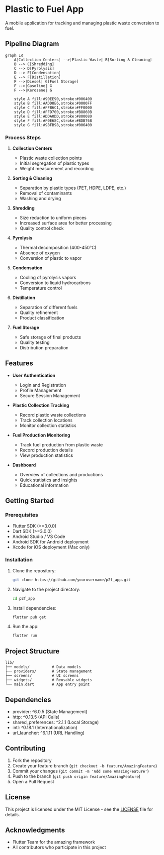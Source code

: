 # Plastic to Fuel App

A mobile application for tracking and managing plastic waste conversion to fuel.

## Pipeline Diagram

```mermaid
graph LR
    A[Collection Centers] -->|Plastic Waste| B[Sorting & Cleaning]
    B --> C[Shredding]
    C --> D[Pyrolysis]
    D --> E[Condensation]
    E --> F[Distillation]
    F -->|Diesel| G[Fuel Storage]
    F -->|Gasoline| G
    F -->|Kerosene| G
    
    style A fill:#90EE90,stroke:#006400
    style B fill:#ADD8E6,stroke:#0000FF
    style C fill:#FFB6C1,stroke:#FF0000
    style D fill:#FFD700,stroke:#B8860B
    style E fill:#DDA0DD,stroke:#800080
    style F fill:#F0E68C,stroke:#BDB76B
    style G fill:#98FB98,stroke:#006400
```

### Process Steps

1. **Collection Centers**
   - Plastic waste collection points
   - Initial segregation of plastic types
   - Weight measurement and recording

2. **Sorting & Cleaning**
   - Separation by plastic types (PET, HDPE, LDPE, etc.)
   - Removal of contaminants
   - Washing and drying

3. **Shredding**
   - Size reduction to uniform pieces
   - Increased surface area for better processing
   - Quality control check

4. **Pyrolysis**
   - Thermal decomposition (400-450°C)
   - Absence of oxygen
   - Conversion of plastic to vapor

5. **Condensation**
   - Cooling of pyrolysis vapors
   - Conversion to liquid hydrocarbons
   - Temperature control

6. **Distillation**
   - Separation of different fuels
   - Quality refinement
   - Product classification

7. **Fuel Storage**
   - Safe storage of final products
   - Quality testing
   - Distribution preparation

## Features

- **User Authentication**
  - Login and Registration
  - Profile Management
  - Secure Session Management

- **Plastic Collection Tracking**
  - Record plastic waste collections
  - Track collection locations
  - Monitor collection statistics

- **Fuel Production Monitoring**
  - Track fuel production from plastic waste
  - Record production details
  - View production statistics

- **Dashboard**
  - Overview of collections and productions
  - Quick statistics and insights
  - Educational information

## Getting Started

### Prerequisites

- Flutter SDK (>=3.0.0)
- Dart SDK (>=3.0.0)
- Android Studio / VS Code
- Android SDK for Android deployment
- Xcode for iOS deployment (Mac only)

### Installation

1. Clone the repository:
   ```bash
   git clone https://github.com/yourusername/p2f_app.git
   ```

2. Navigate to the project directory:
   ```bash
   cd p2f_app
   ```

3. Install dependencies:
   ```bash
   flutter pub get
   ```

4. Run the app:
   ```bash
   flutter run
   ```

## Project Structure

```
lib/
├── models/          # Data models
├── providers/       # State management
├── screens/         # UI screens
├── widgets/         # Reusable widgets
└── main.dart        # App entry point
```

## Dependencies

- provider: ^6.0.5 (State Management)
- http: ^0.13.5 (API Calls)
- shared_preferences: ^2.1.1 (Local Storage)
- intl: ^0.18.1 (Internationalization)
- url_launcher: ^6.1.11 (URL Handling)

## Contributing

1. Fork the repository
2. Create your feature branch (`git checkout -b feature/AmazingFeature`)
3. Commit your changes (`git commit -m 'Add some AmazingFeature'`)
4. Push to the branch (`git push origin feature/AmazingFeature`)
5. Open a Pull Request

## License

This project is licensed under the MIT License - see the [LICENSE](LICENSE) file for details.

## Acknowledgments

- Flutter Team for the amazing framework
- All contributors who participate in this project
